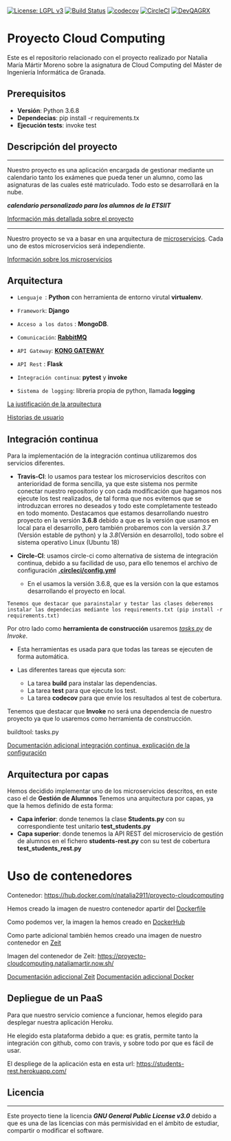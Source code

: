 [![License: LGPL v3](https://img.shields.io/badge/License-LGPL%20v3-blue.svg)](https://www.gnu.org/licenses/lgpl-3.0)
[![Build Status](https://travis-ci.com/natalia2911/Proyecto-CloudComputing.svg?branch=master)](https://travis-ci.com/natalia2911/Proyecto-CloudComputing)
[![codecov](https://codecov.io/gh/natalia2911/Proyecto-CloudComputing/branch/master/graph/badge.svg)](https://codecov.io/gh/natalia2911/Proyecto-CloudComputing)
[![CircleCI](https://circleci.com/gh/natalia2911/Proyecto-CloudComputing.svg?style=svg)](https://circleci.com/gh/natalia2911/Proyecto-CloudComputing)
[![DevQAGRX](https://img.shields.io/badge/DevQAGRX-blueviolet?style=for-the-badge&logo=Git)](https://github.com/JJ/curso-tdd)
# Proyecto Cloud Computing


Este es el repositorio relacionado con el proyecto realizado por Natalia María Mártir Moreno sobre la asignatura de Cloud Computing del Máster de Ingeniería Informática de Granada.

## Prerequisitos

- **Versión**: Python 3.6.8
- **Dependecias**: pip install -r requirements.tx
- **Ejecución tests**: invoke test

## Descripción del proyecto
--- 
Nuestro proyecto es una aplicación encargada de gestionar mediante un calendario tanto los exámenes que pueda tener un alumno, como las asignaturas de las cuales esté matriculado. Todo esto se desarrollará en la nube.

***calendario personalizado para los alumnos de la ETSIIT***

[Información más detallada sobre el proyecto](https://github.com/natalia2911/Proyecto-CloudComputing/blob/master/Documentación/DescripcionProyecto.md)

--- 

Nuestro proyecto se va a basar en una arquitectura de [microservicios](https://medium.com/@goodrebels/microservicios-ventajas-y-contras-de-la-arquitectura-descentralizada-a3b7fc814422). Cada uno de estos microservicios será independiente.


[Información sobre los microservicios](https://github.com/natalia2911/Proyecto-CloudComputing/blob/master/Documentación/microservicios.md)


## Arquitectura

- `Lenguaje `: **Python** con herramienta de entorno virutal **virtualenv**.

- `Framework`:  **Django** 

- `Acceso a los datos` : **MongoDB**.

- `Comunicación`:  **[RabbitMQ](https://www.rabbitmq.com/)**

- `API Gateway`: **[KONG GATEWAY](https://konghq.com/kong/)** 

- `API Rest` : **Flask** 

- `Integración continua`: **pytest** y **invoke** 

- `Sistema de logging`:  libreria propia de python, llamada **logging**


[La justificación de la arquitectura](https://github.com/natalia2911/Proyecto-CloudComputing/blob/master/Documentación/arquitectura_descrip.md)

[Historias de usuario](https://github.com/natalia2911/Proyecto-CloudComputing/blob/master/Documentación/historias_usuario.md)


## Integración continua

Para la implementación de la integración continua utilizaremos dos servicios diferentes.

- **Travis-CI**: lo usamos para testear los microservicios descritos con anterioridad de forma sencilla, ya que este sistema nos permite conectar nuestro repositorio y con cada modificación que hagamos nos ejecute los test realizados, de tal forma que nos evitemos que se introduzcan errores no deseados y todo este completamente testeado en todo momento. Destacamos que estamos desarrollando nuestro proyecto en la versión **3.6.8** debido a que es la versión que usamos en local para el desarrollo, pero también probaremos con la versión *3.7* (Versión estable de python) y la *3.8*(Versión en desarrollo), todo sobre el sistema operativo Linux (Ubuntu 18)

- **Circle-CI**: usamos circle-ci como alternativa de sistema de integración continua, debido a su facilidad de uso, para ello tenemos el archivo de configuración [**.circleci/config.yml**](https://github.com/natalia2911/Proyecto-CloudComputing/blob/master/.circleci/config.yml)
    - En el usamos la versión 3.6.8, que es la versión con la que estamos desarrollando el proyecto en local. 

`Tenemos que destacar que parainstalar y testar las clases deberemos instalar las dependecias mediante los requirements.txt (pip install -r requirements.txt)`

Por otro lado como **herramienta de construcción** usaremos *[tasks.py](https://github.com/natalia2911/Proyecto-CloudComputing/blob/master/tasks.py)* de *Invoke*.

- Esta herramientas es usada para que todas las tareas se ejecuten de forma automática.

- Las diferentes tareas que ejecuta son:
    - La tarea **build** para instalar las dependencias.
    - La tarea **test** para que ejecute los test.
    - La tarea **codecov** para que envie los resultados al test de cobertura.

Tenemos que destacar que **Invoke** no será una dependencia de nuestro proyecto ya que lo usaremos como herramienta de construcción. 

buildtool: tasks.py

[Documentación adicional integración continua, explicación de la configuración](https://github.com/natalia2911/Proyecto-CloudComputing/blob/master/Documentaci%C3%B3n/integracion_continua.md)

## Arquitectura por capas

Hemos decidido implementar uno de los microservicios descritos, en este caso el de **Gestión de Alumnos**
Tenemos una arquitectura por capas, ya que la hemos definido de esta forma:
- **Capa inferior**: donde tenemos la clase **Students.py** con su correspondiente test unitario **test_students.py** 
- **Capa superior**: donde tenemos la API REST del microservicio de gestión de alumnos en el fichero **students-rest.py** con su test de cobertura **test_students_rest.py**

# Uso de contenedores

Contenedor: https://hub.docker.com/r/natalia2911/proyecto-cloudcomputing

Hemos creado la imagen de nuestro contenedor apartir del [Dockerfile](https://github.com/natalia2911/Proyecto-CloudComputing/blob/master/Dockerfile)

Como podemos ver, la imagen la hemos creado en [DockerHub](https://hub.docker.com/) 

Como parte adicional también hemos creado una imagen de nuestro contenedor en [Zeit](https://zeit.co/dashboard)

Imagen del contenedor de Zeit: https://proyecto-cloudcomputing.nataliamartir.now.sh/

[Documentación adiccional Zeit]()
[Documentación adiccional Docker]()

## Depliegue de un PaaS

Para que nuestro servicio comience a funcionar, hemos elegido para desplegar nuestra aplicación Heroku.

He elegido esta plataforma debido a que: es gratis, permite tanto la integración con github, como con travis, y sobre todo por que es fácil de usar.

El despliege de la aplicación esta en esta url: https://students-rest.herokuapp.com/

## Licencia
---
Este proyecto tiene la licencia ***GNU General Public License v3.0*** debido a que es una de las licencias con más permisividad en el ámbito de estudiar, compartir o modificar el software.

